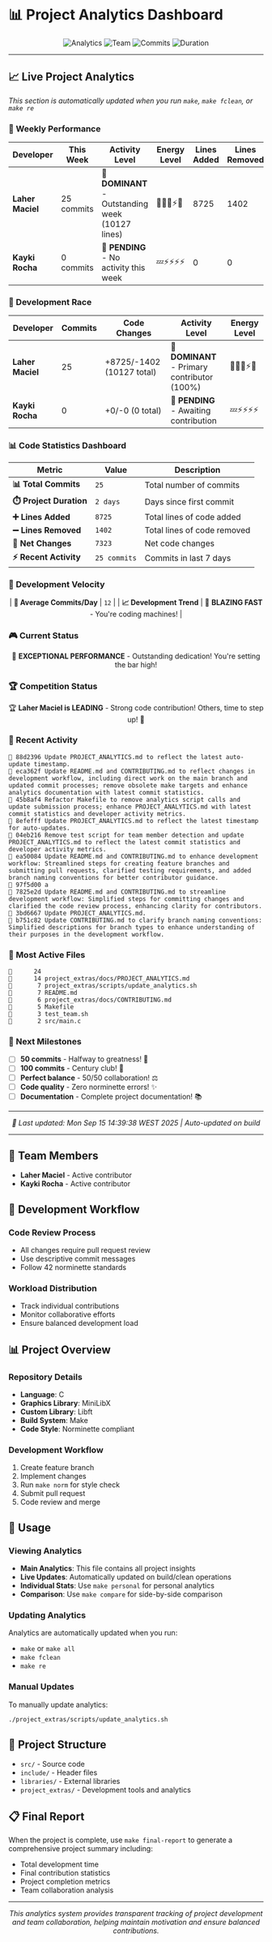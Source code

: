# 📊 Project Analytics Dashboard

<div align="center">

![Analytics](https://img.shields.io/badge/Analytics-Live-brightgreen?style=for-the-badge)
![Team](https://img.shields.io/badge/Team-2_Members-blue?style=for-the-badge)
![Commits](https://img.shields.io/badge/Commits-25-orange?style=for-the-badge)
![Duration](https://img.shields.io/badge/Duration-2_Days-purple?style=for-the-badge)

</div>

---

## 📈 Live Project Analytics

*This section is automatically updated when you run `make`, `make fclean`, or `make re`*

<!-- PROJECT_ANALYTICS -->

### 🎯 Weekly Performance

| Developer | This Week | Activity Level | Energy Level | Lines Added | Lines Removed |
|-----------|-----------|----------------|--------------|-------------|---------------|
| **Laher Maciel** | 25 commits | 👑 **DOMINANT** - Outstanding week (10127 lines) | 🚀🔥💯⚡🎯 | 8725 | 1402 |
| **Kayki Rocha** | 0 commits | 📝 **PENDING** - No activity this week | 💤⚡⚡⚡⚡ | 0 | 0 |

### 🏁 Development Race

| Developer | Commits | Code Changes | Activity Level | Energy Level |
|-----------|---------|--------------|----------------|--------------|
| **Laher Maciel** | 25 | +8725/-1402 (10127 total) | 👑 **DOMINANT** - Primary contributor (100%) | 🚀🔥💯⚡🎯 |
| **Kayki Rocha** | 0 | +0/-0 (0 total) | 📝 **PENDING** - Awaiting contribution | 💤⚡⚡⚡⚡ |

### 📊 Code Statistics Dashboard

<div align="center">

| Metric | Value | Description |
|--------|-------|-------------|
| **📊 Total Commits** | `25` | Total number of commits |
| **⏱️ Project Duration** | `2 days` | Days since first commit |
| **➕ Lines Added** | `8725` | Total lines of code added |
| **➖ Lines Removed** | `1402` | Total lines of code removed |
| **🔄 Net Changes** | `7323` | Net code changes |
| **⚡ Recent Activity** | `25 commits` | Commits in last 7 days |

</div>

### 🚀 Development Velocity

<div align="center">

| **📅 Average Commits/Day** | `12` |
| **📈 Development Trend** | 🚀 **BLAZING FAST** - You're coding machines! |

</div>


### 🎮 Current Status

<div align="center">

🚀 **EXCEPTIONAL PERFORMANCE** - Outstanding dedication! You're setting the bar high!

</div>

### 🏆 Competition Status

<div align="center">

🏆 **Laher Maciel is LEADING** - Strong code contribution! Others, time to step up! 🎯

</div>

### 📝 Recent Activity

```text
🔹 88d2396 Update PROJECT_ANALYTICS.md to reflect the latest auto-update timestamp.
🔹 eca362f Update README.md and CONTRIBUTING.md to reflect changes in development workflow, including direct work on the main branch and updated commit processes; remove obsolete make targets and enhance analytics documentation with latest commit statistics.
🔹 45b8af4 Refactor Makefile to remove analytics script calls and update submission process; enhance PROJECT_ANALYTICS.md with latest commit statistics and developer activity metrics.
🔹 8efefff Update PROJECT_ANALYTICS.md to reflect the latest timestamp for auto-updates.
🔹 04eb216 Remove test script for team member detection and update PROJECT_ANALYTICS.md to reflect the latest commit statistics and developer activity metrics.
🔹 ea50084 Update README.md and CONTRIBUTING.md to enhance development workflow: Streamlined steps for creating feature branches and submitting pull requests, clarified testing requirements, and added branch naming conventions for better contributor guidance.
🔹 97f5d00 a
🔹 7825e2d Update README.md and CONTRIBUTING.md to streamline development workflow: Simplified steps for committing changes and clarified the code review process, enhancing clarity for contributors.
🔹 3bd6667 Update PROJECT_ANALYTICS.md.
🔹 b751c82 Update CONTRIBUTING.md to clarify branch naming conventions: Simplified descriptions for branch types to enhance understanding of their purposes in the development workflow.
```

### 📁 Most Active Files

```text
📄      24 
📄      14 project_extras/docs/PROJECT_ANALYTICS.md
📄       7 project_extras/scripts/update_analytics.sh
📄       7 README.md
📄       6 project_extras/docs/CONTRIBUTING.md
📄       5 Makefile
📄       3 test_team.sh
📄       2 src/main.c
```

### 🎯 Next Milestones

- [ ] **50 commits** - Halfway to greatness! 🎯
- [ ] **100 commits** - Century club! 💯
- [ ] **Perfect balance** - 50/50 collaboration! ⚖️
- [ ] **Code quality** - Zero norminette errors! ✨
- [ ] **Documentation** - Complete project documentation! 📚

---

<div align="center">

*🔄 Last updated: Mon Sep 15 14:39:38 WEST 2025 | Auto-updated on build*

</div>

<!-- END_ANALYTICS -->

---

## 👥 Team Members

- **Laher Maciel** - Active contributor
- **Kayki Rocha** - Active contributor

## 🔧 Development Workflow

### Code Review Process
- All changes require pull request review
- Use descriptive commit messages
- Follow 42 norminette standards

### Workload Distribution
- Track individual contributions
- Monitor collaborative efforts
- Ensure balanced development load

## 📊 Project Overview

### Repository Details
- **Language**: C
- **Graphics Library**: MiniLibX
- **Custom Library**: Libft
- **Build System**: Make
- **Code Style**: Norminette compliant

### Development Workflow
1. Create feature branch
2. Implement changes
3. Run `make norm` for style check
4. Submit pull request
5. Code review and merge

## 📖 Usage

### Viewing Analytics
- **Main Analytics**: This file contains all project insights
- **Live Updates**: Automatically updated on build/clean operations
- **Individual Stats**: Use `make personal` for personal analytics
- **Comparison**: Use `make compare` for side-by-side comparison

### Updating Analytics
Analytics are automatically updated when you run:
- `make` or `make all`
- `make fclean`
- `make re`

### Manual Updates
To manually update analytics:
```bash
./project_extras/scripts/update_analytics.sh
```

## 📁 Project Structure

- `src/` - Source code
- `include/` - Header files
- `libraries/` - External libraries
- `project_extras/` - Development tools and analytics

## 📋 Final Report

When the project is complete, use `make final-report` to generate a comprehensive project summary including:
- Total development time
- Final contribution statistics
- Project completion metrics
- Team collaboration analysis

---

<div align="center">

*This analytics system provides transparent tracking of project development and team collaboration, helping maintain motivation and ensure balanced contributions.*

</div>
